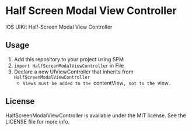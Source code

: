 # Half Screen Modal View Controller

iOS UIKit Half-Screen Modal View Controller

## Usage
1. Add this repository to your project using SPM
2. `import HalfScreenModalViewController` in File
3. Declare a new UIViewController that inherits from `HalfScreenModalViewController`
    - `Views must be added to the `contentView`, not to the `view`.`

## License

HalfScreenModalViewController is available under the MIT license. See the LICENSE file for more info.

